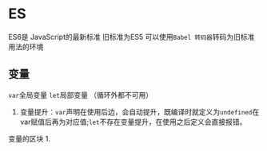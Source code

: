 # ES
ES6是 JavaScript的最新标准
旧标准为ES5 
可以使用`Babel 转码器`转码为旧标准用法的环境

## 变量

`var`全局变量
`let`局部变量 （循环外都不可用）
1. 变量提升：`var`声明在使用后边，会自动提升，既编译时就定义为`undefined`在var赋值后再为对应值;`let`不存在变量提升，在使用之后定义会直接报错。

变量的区块
1. 
